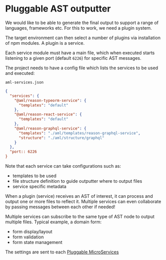 # Pluggable AST outputter

We would like to be able to generate the final output to support a range of languages, frameworks etc. For this to work, we need a plugin system.

The target environment can then select a number of plugins via installation of npm modules.
A plugin is a service.

Each service module must have a main file, which when executed starts listening to a given port (default `6226`) for specific AST messages.

The project needs to have a config file which lists the services to be used and executed:

`aml-services.json`

```json
{
  "services": {
    "@aml/reason-typeorm-service": {
      "templates": "default"
    },
    "@aml/reason-react-service": {
      "templates": "default"
    },
    "@aml/reason-graphql-service": {
      "templates": "./aml/templates/reason-graphql-service",
      "structure": "./aml/structure/graphql"
    }
  },
  "port:: 6226
}
```

Note that each service can take configurations such as:

- templates to be used
- file structure definition to guide outputter where to output files
- service specific metadata

When a plugin (service) receives an AST of interest, it can process and output one or more files to reflect it. Multiple services can even collaborate by passing messages between each other if needed!

Multiple services can subscribe to the same type of AST node to output multiple files.
Typical example, a domain form:

- form display/layout
- form validation
- form state management

The settings are sent to each [Pluggable MicroServices](./docs/MicroServices.md)
